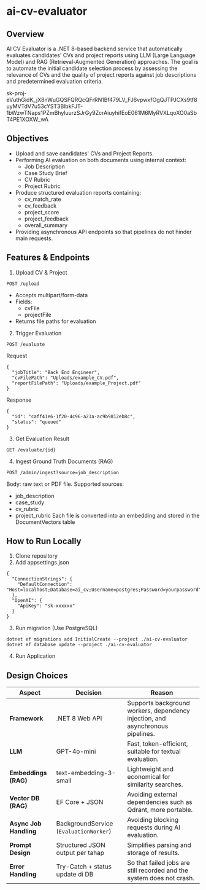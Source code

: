 # ai-cv-evaluator

## Overview
AI CV Evaluator is a .NET 8-based backend service that automatically evaluates candidates' CVs and project reports using LLM (Large Language Model) and RAG (Retrieval-Augmented Generation) approaches.
The goal is to automate the initial candidate selection process by assessing the relevance of CVs and the quality of project reports against job descriptions and predetermined evaluation criteria.

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

## Objectives
- Upload and save candidates' CVs and Project Reports.
- Performing AI evaluation on both documents using internal context:
  - Job Description
  - Case Study Brief
  - CV Rubric
  - Project Rubric
- Produce structured evaluation reports containing:
  - cv_match_rate
  - cv_feedback
  - project_score
  - project_feedback
  - overall_summary
- Providing asynchronous API endpoints so that pipelines do not hinder main requests.

## Features & Endpoints
1. Upload CV & Project
```
POST /upload
```
- Accepts multipart/form-data
- Fields:
  - cvFile
  - projectFile
- Returns file paths for evaluation
2. Trigger Evaluation
```
POST /evaluate
```
Request
```
{
  "jobTitle": "Back End Engineer",
  "cvFilePath": "Uploads/example_CV.pdf",
  "reportFilePath": "Uploads/example_Project.pdf"
}
```
Response
```
{
  "id": "caff41e6-1f20-4c96-a23a-ac9b9812eb8c",
  "status": "queued"
}
```
3. Get Evaluation Result
```
GET /evaluate/{id}
```
4. Ingest Ground Truth Documents (RAG)
```
POST /admin/ingest?source=job_description
```
Body: raw text or PDF file.
Supported sources:
- job_description
- case_study
- cv_rubric
- project_rubric
Each file is converted into an embedding and stored in the DocumentVectors table

## How to Run Locally
1. Clone repository
2. Add appsettings.json
```
{
  "ConnectionStrings": {
    "DefaultConnection": "Host=localhost;Database=ai_cv;Username=postgres;Password=yourpassword"
  },
  "OpenAI": {
    "ApiKey": "sk-xxxxxx"
  }
}
```
3. Run migration (Use PostgreSQL)
```
dotnet ef migrations add InitialCreate --project ./ai-cv-evaluator
dotnet ef database update --project ./ai-cv-evaluator
```
4. Run Application

## Design Choices
| Aspect                 | Decision                               | Reason                                                                         |
| ---------------------- | -------------------------------------- | ------------------------------------------------------------------------------ |
| **Framework**          | .NET 8 Web API                         | Supports background workers, dependency injection, and asynchronous pipelines. |
| **LLM**                | GPT-4o-mini                            | Fast, token-efficient, suitable for textual evaluation.                        |
| **Embeddings (RAG)**   | text-embedding-3-small                 | Lightweight and economical for similarity searches.                            |
| **Vector DB (RAG)**    | EF Core + JSON                         | Avoiding external dependencies such as Qdrant, more portable.                  |
| **Async Job Handling** | BackgroundService (`EvaluationWorker`) | Avoiding blocking requests during AI evaluation.                               |
| **Prompt Design**      | Structured JSON output per tahap       | Simplifies parsing and storage of results.                                     |
| **Error Handling**     | Try-Catch + status update di DB        | So that failed jobs are still recorded and the system does not crash.          |

